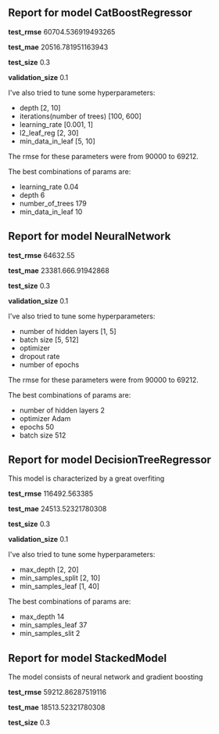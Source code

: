 ## Report for model CatBoostRegressor

**test_rmse** 60704.536919493265

**test_mae** 20516.781951163943

**test_size** 0.3

**validation_size** 0.1

I've also tried to tune some hyperparameters:
- depth [2, 10]
- iterations(number of trees) [100, 600]
- learning_rate [0.001, 1]
- l2_leaf_reg [2, 30]
- min_data_in_leaf [5, 10]

The rmse for these parameters were from 90000 to 69212.

The best combinations of params are:
- learning_rate 0.04
- depth 6
- number_of_trees 179
- min_data_in_leaf 10

## Report for model NeuralNetwork

**test_rmse** 64632.55

**test_mae** 23381.666.91942868

**test_size** 0.3

**validation_size** 0.1

I've also tried to tune some hyperparameters:
- number of hidden layers [1, 5]
- batch size [5, 512]
- optimizer
- dropout rate
- number of epochs

The rmse for these parameters were from 90000 to 69212.

The best combinations of params are:
- number of hidden layers 2
- optimizer Adam
- epochs 50
- batch size 512

## Report for model DecisionTreeRegressor
This model is characterized by a great overfiting

**test_rmse** 116492.563385

**test_mae** 24513.52321780308

**test_size** 0.3

**validation_size** 0.1

I've also tried to tune some hyperparameters:
- max_depth [2, 20]
- min_samples_split [2, 10]
- min_samples_leaf [1, 40]

The best combinations of params are:
- max_depth 14
- min_samples_leaf 37
- min_samples_slit 2


## Report for model StackedModel

The model consists of neural network and gradient boosting

**test_rmse** 59212.86287519116

**test_mae** 18513.52321780308

**test_size** 0.3